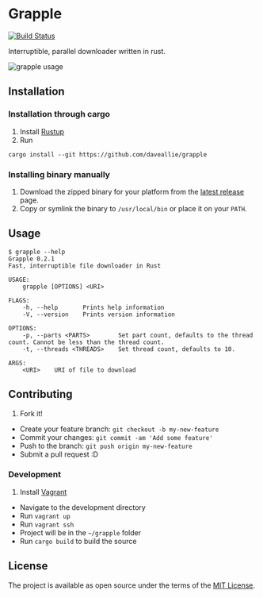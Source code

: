 # Grapple

[![Build Status](https://travis-ci.org/daveallie/grapple.svg?branch=master)](https://travis-ci.org/daveallie/grapple)

Interruptible, parallel downloader written in rust.

![grapple usage](docs/grapple.gif)

## Installation

### Installation through cargo

1. Install [Rustup](https://rustup.rs/)
2. Run
```
cargo install --git https://github.com/daveallie/grapple
```

### Installing binary manually

1. Download the zipped binary for your platform from the [latest release](https://github.com/daveallie/grapple/releases/latest) page.
2. Copy or symlink the binary to `/usr/local/bin` or place it on your `PATH`.

## Usage

```
$ grapple --help
Grapple 0.2.1
Fast, interruptible file downloader in Rust

USAGE:
    grapple [OPTIONS] <URI>

FLAGS:
    -h, --help       Prints help information
    -V, --version    Prints version information

OPTIONS:
    -p, --parts <PARTS>        Set part count, defaults to the thread count. Cannot be less than the thread count.
    -t, --threads <THREADS>    Set thread count, defaults to 10.

ARGS:
    <URI>    URI of file to download
```

## Contributing

1. Fork it!
- Create your feature branch: `git checkout -b my-new-feature`
- Commit your changes: `git commit -am 'Add some feature'`
- Push to the branch: `git push origin my-new-feature`
- Submit a pull request :D

### Development

1. Install [Vagrant](https://www.vagrantup.com/downloads.html)
- Navigate to the development directory
- Run `vagrant up`
- Run `vagrant ssh`
- Project will be in the `~/grapple` folder
- Run `cargo build` to build the source

## License

The project is available as open source under the terms of the [MIT License](http://opensource.org/licenses/MIT).
